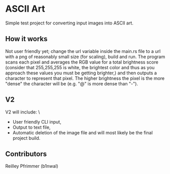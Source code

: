 # ASCII Art

Simple test project for converting input images into ASCII art.

## How it works

Not user friendly yet; change the url variable inside the main.rs file to a url with a png of reasonably small size (for scaling), build and run.
The program scans each pixel and averages the RGB value for a total brightness score (consider that 255,255,255 is white, the brightest color and thus as you approach these values you must be getting brighter,) and then outputs a character to represent that pixel. The higher brightness the pixel is the more "dense" the character will be (e.g. "@" is more dense than "-").

## V2

V2 will include: \
* User friendly CLI input,
* Output to text file,
* Automatic deletion of the image file
and will most likely be the final project build.

## Contributors

Reilley Pfrimmer (b1nwal)
